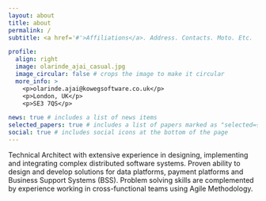 ```yaml
---
layout: about
title: about
permalink: /
subtitle: <a href='#'>Affiliations</a>. Address. Contacts. Moto. Etc.

profile:
  align: right
  image: olarinde_ajai_casual.jpg
  image_circular: false # crops the image to make it circular
  more_info: >
    <p>olarinde.ajai@kowegsoftware.co.uk</p>
    <p>London, UK</p>
    <p>SE3 7QS</p>

news: true # includes a list of news items
selected_papers: true # includes a list of papers marked as "selected={true}"
social: true # includes social icons at the bottom of the page
---
```


Technical Architect with extensive experience in designing, implementing and integrating complex distributed software systems.
Proven ability to design and develop solutions for data platforms, payment platforms and Business Support Systems (BSS).
Problem solving skills are complemented by experience working in cross-functional teams using Agile Methodology.
